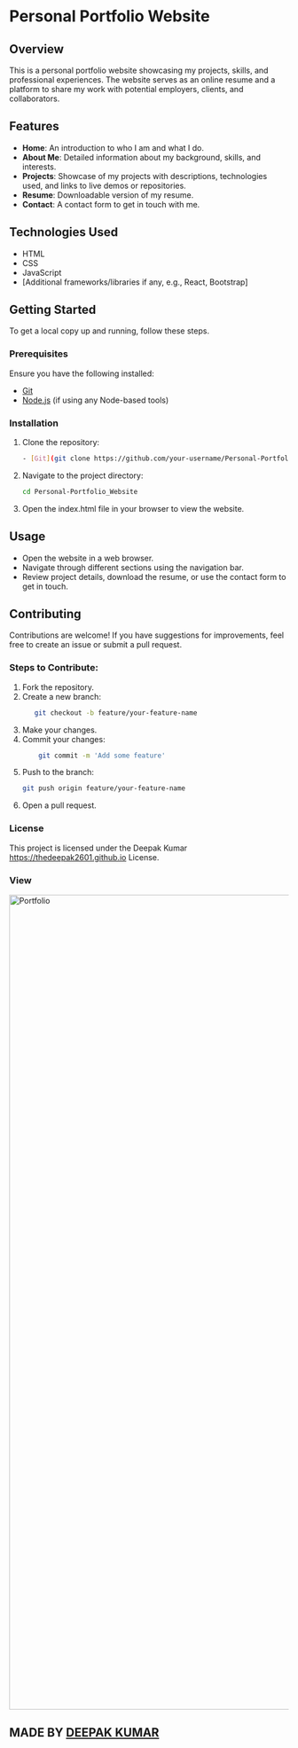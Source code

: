 # Personal Portfolio Website

## Overview
This is a personal portfolio website showcasing my projects, skills, and professional experiences. The website serves as an online resume and a platform to share my work with potential employers, clients, and collaborators.

## Features
- **Home**: An introduction to who I am and what I do.
- **About Me**: Detailed information about my background, skills, and interests.
- **Projects**: Showcase of my projects with descriptions, technologies used, and links to live demos or repositories.
- **Resume**: Downloadable version of my resume.
- **Contact**: A contact form to get in touch with me.

## Technologies Used
- HTML
- CSS
- JavaScript
- [Additional frameworks/libraries if any, e.g., React, Bootstrap]

## Getting Started
To get a local copy up and running, follow these steps.

### Prerequisites
Ensure you have the following installed:
- [Git](https://git-scm.com/)
- [Node.js](https://nodejs.org/) (if using any Node-based tools)

### Installation
1. Clone the repository:
   ```bash
   - [Git](git clone https://github.com/your-username/Personal-Portfolio_Website.git)

2. Navigate to the project directory:
   ```bash
   cd Personal-Portfolio_Website


4. Open the index.html file in your browser to view the website.

## Usage
* Open the website in a web browser.
* Navigate through different sections using the navigation bar.
* Review project details, download the resume, or use the contact form to get in touch.

## Contributing
 Contributions are welcome! If you have suggestions for improvements, feel free to create an issue or submit a pull request.

### Steps to Contribute:
1. Fork the repository.
2. Create a new branch: 
   ```bash
      git checkout -b feature/your-feature-name
3. Make your changes.
4. Commit your changes:
   ```bash
       git commit -m 'Add some feature'
5. Push to the branch: 
   ```bash
   git push origin feature/your-feature-name
6. Open a pull request.

### License
This project is licensed under the Deepak Kumar https://thedeepak2601.github.io License.

### View 
<img width="1470" alt="Portfolio" src="https://github.com/user-attachments/assets/b968281a-5b88-473f-ae6e-59c46b276576">


<h2>MADE BY <a href="https://thedeepak2601.github.io" target="_blank">DEEPAK KUMAR</a></h2>








